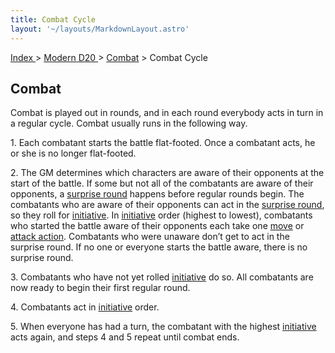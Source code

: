 ```yaml
---
title: Combat Cycle
layout: '~/layouts/MarkdownLayout.astro'
---
```


[ Index ](/) > [ Modern D20 ](/modern.d20.srd) > [Combat](/modern.d20.srd/combat) > Combat Cycle

## Combat

Combat is played out in rounds, and in each round everybody acts in turn in a
regular cycle. Combat usually runs in the following way.

1\. Each combatant starts the battle flat-footed. Once a combatant acts, he or
she is no longer flat-footed.

2\. The GM determines which characters are aware of their opponents at the
start of the battle. If some but not all of the combatants are aware of their
opponents, a [surprise round](/modern.d20.srd/combat/surprise) happens before
regular rounds begin. The combatants who are aware of their opponents can act
in the [surprise round](/modern.d20.srd/combat/surprise), so they roll for
[initiative](/modern.d20.srd/combat/initiative). In
[initiative](/modern.d20.srd/combat/initiative) order (highest to lowest),
combatants who started the battle aware of their opponents each take one
[move](/modern.d20.srd/combat/move.actions) or [attack action](/modern.d20.srd/combat/attack.actions). Combatants who were unaware
don’t get to act in the surprise round. If no one or everyone starts the
battle aware, there is no surprise round.

3\. Combatants who have not yet rolled
[initiative](/modern.d20.srd/combat/initiative) do so. All combatants are now
ready to begin their first regular round.

4\. Combatants act in [initiative](/modern.d20.srd/combat/initiative) order.

5\. When everyone has had a turn, the combatant with the highest
[initiative](/modern.d20.srd/combat/initiative) acts again, and steps 4 and 5
repeat until combat ends.

